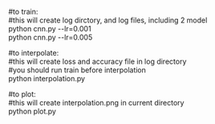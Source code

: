 #to train:  
#this will create log dirctory, and log files, including 2 model  
python cnn.py --lr=0.001  
python cnn.py --lr=0.005  
  
#to interpolate:  
#this will create loss and accuracy file in log directory  
#you should run train before interpolation  
python interpolation.py  
  
#to plot:  
#this will create interpolation.png in current directory  
python plot.py  
